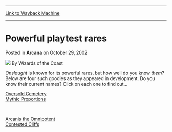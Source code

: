 
---
[Link to Wayback Machine](https://web.archive.org/web/20220626200859/https://magic.wizards.com/en/articles/archive/powerful-playtest-rares-2002-10-29)

[_metadata_:author]:- "Wizards of the Coast"
[_metadata_:description]:- "Onslaught is known for its powerful rares, but how well do you know them? Below are four such goodies as they appeared in development. Do you know their current names? Click on each one to find out… Oversold Cemetery Mythic Proportions Arcanis the Omnipotent Contested Cliffs"
[_metadata_:generator]:- "Drupal 7 (http://drupal.org)"
[_metadata_:node]:- "604651"
[_metadata_:publish_date]:- "2002-10-29"
[_metadata_:source]:- "div-main-content"
[_metadata_:title]:- "Powerful playtest rares"
[_metadata_:wayback_capture_timestamp]:- "2022-06-26 20:08:59"
[_metadata_:wayback_raw_url]:- "https://web.archive.org/web/20220626200859id_/https://magic.wizards.com/en/articles/archive/powerful-playtest-rares-2002-10-29"
[_metadata_:wayback_url]:- "https://magic.wizards.com/en/articles/archive/powerful-playtest-rares-2002-10-29"
---


Powerful playtest rares
=======================



 Posted in **Arcana**
 on October 29, 2002 






![](https://media.magic.wizards.com/styles/auth_small/public/images/person/wizards_author.jpg)
By Wizards of the Coast












*Onslaught* is known for its powerful rares, but how well do you know *them*? Below are four such goodies as they appeared in development. Do you know their current names? Click on each one to find out…


[Oversold Cemetery](http://gatherer.wizards.com/Pages/Card/Details.aspx?&name=Oversold%2BCemetery)  
[Mythic Proportions](http://gatherer.wizards.com/Pages/Card/Details.aspx?&name=Mythic%2BProportions)


 

[Arcanis the Omnipotent](http://gatherer.wizards.com/Pages/Card/Details.aspx?&name=Arcanis%2Bthe%2BOmnipotent)  
[Contested Cliffs](http://gatherer.wizards.com/Pages/Card/Details.aspx?&name=Contested%2BCliffs)








